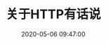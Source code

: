 ---
title: 关于HTTP有话说
date: '2020-05-06 09:47:00'
sidebar: true
categories:
 - 网络
tags:
 - http
 - tcp
publish: true
---